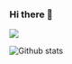 ### Hi there 👋

![](https://komarev.com/ghpvc/?username=ruo2019&color=violet)

![Github stats](https://github-readme-stats.vercel.app/api?username=ruo2019)
